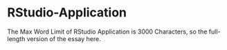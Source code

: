 # RStudio-Application
The Max Word Limit of RStudio Application is 3000 Characters, so the full-length version of the essay here.
